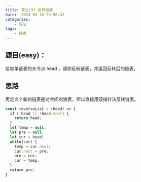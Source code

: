 ```yaml
---
title: 算法(9)-反转链表
date:  2024-03-10 23:56:32
categories:
    - 算法
tags:
    - 链表
---
```


## 题目(easy)：

给你单链表的头节点 head ，请你反转链表，并返回反转后的链表。

<!-- more -->

## 思路

再定义个新的链表是对空间的浪费，所以直接用双指针法反转链表。

```javascript
const reverseList = (head) => {
  if (!head || !head.next) {
    return head;
  }
  let temp = null;
  let pre = null;
  let cur = head;
  while(cur) {
    temp = cur.next;
    cur.next = pre;
    pre = cur;
    cur = temp;
  }
  return pre;
}
```